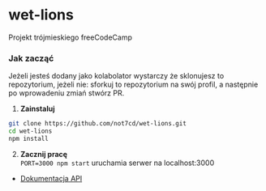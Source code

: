 # wet-lions

Projekt trójmieskiego freeCodeCamp


### Jak zacząć

Jeżeli jesteś dodany jako kolabolator wystarczy że sklonujesz to repozytorium, jeżeli nie: sforkuj to repozytorium na swój profil, a następnie po wprowadeniu zmiań stwórz PR.

1. **Zainstaluj**
  ```bash
git clone https://github.com/not7cd/wet-lions.git
cd wet-lions
npm install
  ```
2. **Zacznij pracę**  
  `PORT=3000 npm start` uruchamia serwer na localhost:3000

- [Dokumentacja API](docs/api.md)

